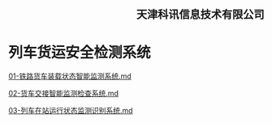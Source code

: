 <div align="right">
<H2>天津科讯信息技术有限公司</H2>
</div>

# 列车货运安全检测系统

[01-铁路货车装载状态智能监测系统.md](./01-铁路货车装载状态智能监测系统.md)

[02-货车交接智能监测检查系统.md](./02-货车交接智能监测检查系统.md)

[03-列车在站运行状态监测识别系统.md](./03-列车在站运行状态监测识别系统.md)